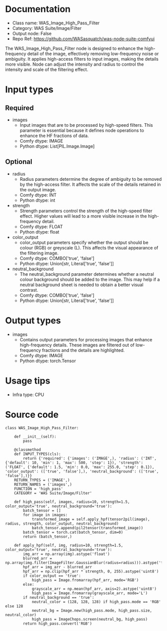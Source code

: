 # Documentation
- Class name: WAS_Image_High_Pass_Filter
- Category: WAS Suite/Image/Filter
- Output node: False
- Repo Ref: https://github.com/WASasquatch/was-node-suite-comfyui

The WAS_Image_High_Pass_Filter node is designed to enhance the high-frequency detail of the image, effectively removing low-frequency noise or ambiguity. It applies high-access filters to input images, making the details more visible. Node can adjust the intensity and radius to control the intensity and scale of the filtering effect.

# Input types
## Required
- images
    - Input images that are to be processed by high-speed filters. This parameter is essential because it defines node operations to enhance the HF fractions of data.
    - Comfy dtype: IMAGE
    - Python dtype: List[PIL.Image.Image]
## Optional
- radius
    - Radius parameters determine the degree of ambiguity to be removed by the high-access filter. It affects the scale of the details retained in the output image.
    - Comfy dtype: INT
    - Python dtype: int
- strength
    - Strength parameters control the strength of the high-speed filter effect. Higher values will lead to a more visible increase in the high-frequency detail.
    - Comfy dtype: FLOAT
    - Python dtype: float
- color_output
    - color_output parameters specify whether the output should be colour (RGB) or greyscale (L). This affects the visual appearance of the filtering image.
    - Comfy dtype: COMBO['true', 'false']
    - Python dtype: Union[str, Literal['true', 'false']]
- neutral_background
    - The neutral_background parameter determines whether a neutral colour background should be added to the image. This may help if a neutral background sheet is needed to obtain a better visual contrast.
    - Comfy dtype: COMBO['true', 'false']
    - Python dtype: Union[str, Literal['true', 'false']]

# Output types
- images
    - Contains output parameters for processing images that enhance high-frequency details. These images are filtered out of low-frequency fractions and the details are highlighted.
    - Comfy dtype: IMAGE
    - Python dtype: torch.Tensor

# Usage tips
- Infra type: CPU

# Source code
```
class WAS_Image_High_Pass_Filter:

    def __init__(self):
        pass

    @classmethod
    def INPUT_TYPES(cls):
        return {'required': {'images': ('IMAGE',), 'radius': ('INT', {'default': 10, 'min': 1, 'max': 500, 'step': 1}), 'strength': ('FLOAT', {'default': 1.5, 'min': 0.0, 'max': 255.0, 'step': 0.1}), 'color_output': (['true', 'false'],), 'neutral_background': (['true', 'false'],)}}
    RETURN_TYPES = ('IMAGE',)
    RETURN_NAMES = ('images',)
    FUNCTION = 'high_pass'
    CATEGORY = 'WAS Suite/Image/Filter'

    def high_pass(self, images, radius=10, strength=1.5, color_output='true', neutral_background='true'):
        batch_tensor = []
        for image in images:
            transformed_image = self.apply_hpf(tensor2pil(image), radius, strength, color_output, neutral_background)
            batch_tensor.append(pil2tensor(transformed_image))
        batch_tensor = torch.cat(batch_tensor, dim=0)
        return (batch_tensor,)

    def apply_hpf(self, img, radius=10, strength=1.5, color_output='true', neutral_background='true'):
        img_arr = np.array(img).astype('float')
        blurred_arr = np.array(img.filter(ImageFilter.GaussianBlur(radius=radius))).astype('float')
        hpf_arr = img_arr - blurred_arr
        hpf_arr = np.clip(hpf_arr * strength, 0, 255).astype('uint8')
        if color_output == 'true':
            high_pass = Image.fromarray(hpf_arr, mode='RGB')
        else:
            grayscale_arr = np.mean(hpf_arr, axis=2).astype('uint8')
            high_pass = Image.fromarray(grayscale_arr, mode='L')
        if neutral_background == 'true':
            neutral_color = (128, 128, 128) if high_pass.mode == 'RGB' else 128
            neutral_bg = Image.new(high_pass.mode, high_pass.size, neutral_color)
            high_pass = ImageChops.screen(neutral_bg, high_pass)
        return high_pass.convert('RGB')
```
